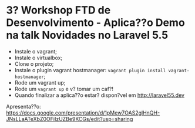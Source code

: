 # 3? Workshop FTD de Desenvolvimento - Aplica??o Demo na talk Novidades no Laravel 5.5
- Instale o vagrant;
- Instale o virtualbox;
- Clone o projeto;
- Instale o plugin vagrant hostmanager: ```vagrant plugin install vagrant-hostmanager```;
- Rode um vagrant up;
- Rode um ```vagrant up``` e v? tomar um caf?!
- Quando finalizar a aplica??o estar? dispon?vel em http://laravel55.dev

Apresenta??o: https://docs.google.com/presentation/d/1pMew7OAS2glHnQH-JNsLLaATeXbZ0OFiIzUZBe9KCGs/edit?usp=sharing

